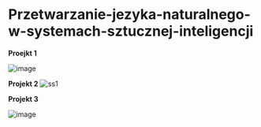# Przetwarzanie-jezyka-naturalnego-w-systemach-sztucznej-inteligencji
**Proejkt 1**

![image](https://github.com/user-attachments/assets/9a7e70f6-b9dc-47dc-925e-b349312cfc02)

**Projekt 2**
![ss1](https://github.com/user-attachments/assets/b8b9079d-f572-4d30-b092-530244389ae3)


**Projekt 3**

![image](https://github.com/user-attachments/assets/6aee35d4-72d5-4936-aea4-0796f3f40527)

